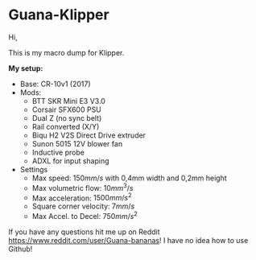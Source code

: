 # Guana-Klipper
Hi, 

This is my macro dump for Klipper.

**My setup:**

- Base: CR-10v1 (2017)
- Mods:
  - BTT SKR Mini E3 V3.0
  - Corsair SFX600 PSU 
  - Dual Z (no sync belt)
  - Rail converted (X/Y)
  - Biqu H2 V2S Direct Drive extruder
  - Sunon 5015 12V blower fan
  - Inductive probe
  - ADXL for input shaping
- Settings
  - Max speed: $150 mm/s$ with 0,4mm width and 0,2mm height
  - Max volumetric flow: $10mm^3/s$
  - Max acceleration: $1500mm/s^2$
  - Square corner velocity: $7mm/s$
  - Max Accel. to Decel: $750mm/s^2$

If you have any questions hit me up on Reddit https://www.reddit.com/user/Guana-bananas! I have no idea how to use Github! 
